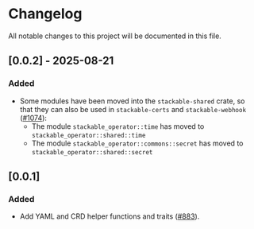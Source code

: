 # Changelog

All notable changes to this project will be documented in this file.

## [0.0.2] - 2025-08-21

### Added

- Some modules have been moved into the `stackable-shared` crate, so that they can also be
  used in `stackable-certs` and `stackable-webhook` ([#1074]):
  - The module `stackable_operator::time` has moved to `stackable_operator::shared::time`
  - The module `stackable_operator::commons::secret` has moved to `stackable_operator::shared::secret`

[#1074]: https://github.com/stackabletech/operator-rs/pull/1074

## [0.0.1]

### Added

- Add YAML and CRD helper functions and traits ([#883]).

[#883]: https://github.com/stackabletech/operator-rs/pull/883
